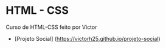 # HTML - CSS
Curso de HTML-CSS feito por Victor 

* [Projeto Social] (https://victorh25.github.io/projeto-social)
